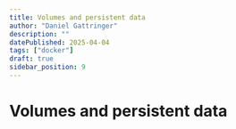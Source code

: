 ```yaml
---
title: Volumes and persistent data
author: "Daniel Gattringer"
description: ""
datePublished: 2025-04-04
tags: ["docker"]
draft: true
sidebar_position: 9
---
```


# Volumes and persistent data
